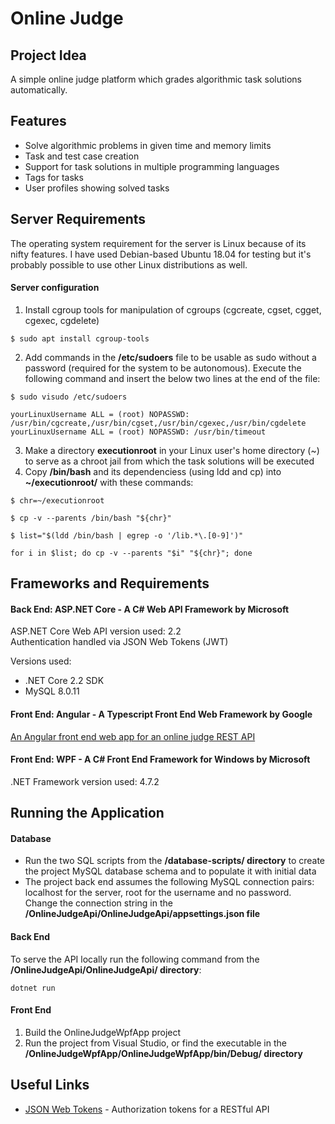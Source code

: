 # Online Judge

## Project Idea
A simple online judge platform which grades algorithmic task solutions automatically.

## Features
- Solve algorithmic problems in given time and memory limits
- Task and test case creation
- Support for task solutions in multiple programming languages
- Tags for tasks
- User profiles showing solved tasks

## Server Requirements
The operating system requirement for the server is Linux because of its nifty features. I have used Debian-based Ubuntu 18.04 for testing but it's probably possible to use other Linux distributions as well.

#### Server configuration
1. Install cgroup tools for manipulation of cgroups (cgcreate, cgset, cgget, cgexec, cgdelete)
```console
$ sudo apt install cgroup-tools
```
2. Add commands in the **/etc/sudoers** file to be usable as sudo without a password (required for the system to be autonomous). Execute the following command and insert the below two lines at the end of the file:
```console
$ sudo visudo /etc/sudoers
```
```console
yourLinuxUsername ALL = (root) NOPASSWD: /usr/bin/cgcreate,/usr/bin/cgset,/usr/bin/cgexec,/usr/bin/cgdelete
yourLinuxUsername ALL = (root) NOPASSWD: /usr/bin/timeout
```
3. Make a directory **executionroot** in your Linux user's home directory (~) to serve as a chroot jail from which the task solutions will be executed
4. Copy **/bin/bash** and its dependenciess (using ldd and cp) into **~/executionroot/** with these commands:
```console
$ chr=~/executionroot
```
```console
$ cp -v --parents /bin/bash "${chr}"
```
```console
$ list="$(ldd /bin/bash | egrep -o '/lib.*\.[0-9]')"
```
```console
for i in $list; do cp -v --parents "$i" "${chr}"; done
```

## Frameworks and Requirements
#### Back End: ASP.NET Core - A C# Web API Framework by Microsoft
ASP.NET Core Web API version used: 2.2\
Authentication handled via JSON Web Tokens (JWT)

Versions used:

- .NET Core 2.2 SDK
- MySQL 8.0.11

#### Front End: Angular - A Typescript Front End Web Framework by Google
[An Angular front end web app for an online judge REST API](https://github.com/igi33/online-judge-angular-app)

#### Front End: WPF - A C# Front End Framework for Windows by Microsoft
.NET Framework version used: 4.7.2

## Running the Application
#### Database
- Run the two SQL scripts from the **/database-scripts/ directory** to create the project MySQL database schema and to populate it with initial data
- The project back end assumes the following MySQL connection pairs: localhost for the server, root for the username and no password. Change the connection string in the **/OnlineJudgeApi/OnlineJudgeApi/appsettings.json file**

#### Back End
To serve the API locally run the following command from the **/OnlineJudgeApi/OnlineJudgeApi/ directory**:
```console
dotnet run
```
#### Front End
1. Build the OnlineJudgeWpfApp project
2. Run the project from Visual Studio, or find the executable in the **/OnlineJudgeWpfApp/OnlineJudgeWpfApp/bin/Debug/ directory**

## Useful Links
* [JSON Web Tokens](https://jwt.io/) - Authorization tokens for a RESTful API
